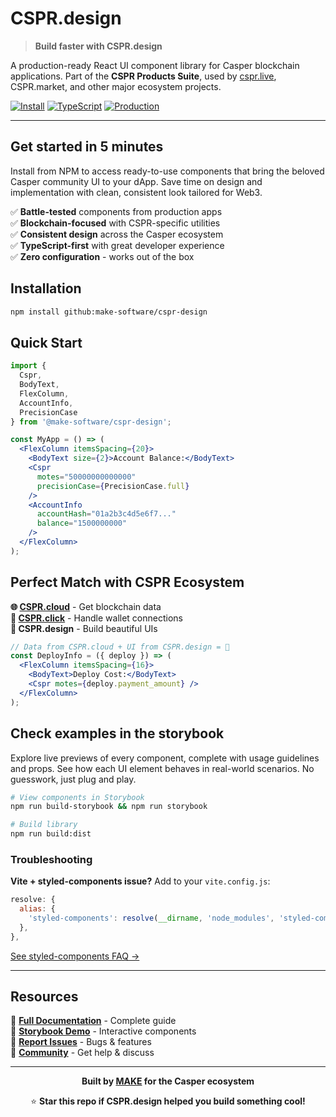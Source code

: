 # CSPR.design

> **Build faster with CSPR.design**

A production-ready React UI component library for Casper blockchain applications. Part of the **CSPR Products Suite**, used by [cspr.live](https://cspr.live/), CSPR.market, and other major ecosystem projects.

[![Install](https://img.shields.io/badge/npm-github%3Amake--software%2Fcspr--design-blue)](https://github.com/make-software/cspr-design)
[![TypeScript](https://img.shields.io/badge/TypeScript-Ready-blue)](https://www.typescriptlang.org/)
[![Production](https://img.shields.io/badge/Production-Tested-green)](https://cspr.live)

---

## Get started in 5 minutes

Install from NPM to access ready-to-use components that bring the beloved Casper community UI to your dApp. Save time on design and implementation with clean, consistent look tailored for Web3.

✅ **Battle-tested** components from production apps  
✅ **Blockchain-focused** with CSPR-specific utilities  
✅ **Consistent design** across the Casper ecosystem  
✅ **TypeScript-first** with great developer experience  
✅ **Zero configuration** - works out of the box

## Installation

```bash
npm install github:make-software/cspr-design
```

## Quick Start

```jsx
import {
  Cspr,
  BodyText,
  FlexColumn,
  AccountInfo,
  PrecisionCase
} from '@make-software/cspr-design';

const MyApp = () => (
  <FlexColumn itemsSpacing={20}>
    <BodyText size={2}>Account Balance:</BodyText>
    <Cspr
      motes="50000000000000"
      precisionCase={PrecisionCase.full}
    />
    <AccountInfo 
      accountHash="01a2b3c4d5e6f7..."
      balance="1500000000"
    />
  </FlexColumn>
);
```

## Perfect Match with CSPR Ecosystem

**🌐 [CSPR.cloud](https://docs.cspr.cloud/)** - Get blockchain data  
**🔐 [CSPR.click](https://docs.cspr.click/)** - Handle wallet connections  
**🎨 CSPR.design** - Build beautiful UIs

```jsx
// Data from CSPR.cloud + UI from CSPR.design = 🚀
const DeployInfo = ({ deploy }) => (
  <FlexColumn itemsSpacing={16}>
    <BodyText>Deploy Cost:</BodyText>
    <Cspr motes={deploy.payment_amount} />
  </FlexColumn>
);
```

## Check examples in the storybook

Explore live previews of every component, complete with usage guidelines and props. See how each UI element behaves in real-world scenarios. No guesswork, just plug and play.

```bash
# View components in Storybook
npm run build-storybook && npm run storybook

# Build library
npm run build:dist
```

### Troubleshooting

**Vite + styled-components issue?** Add to your `vite.config.js`:

```js
resolve: {
  alias: {
    'styled-components': resolve(__dirname, 'node_modules', 'styled-components'),
  },
},
```

[See styled-components FAQ →](https://styled-components.com/docs/faqs#why-am-i-getting-a-warning-about-several-instances-of-module-on-the-page)

---

## Resources

📖 **[Full Documentation](https://docs.make.software/cspr.design/)** - Complete guide  
🎨 **[Storybook Demo](storybook-url)** - Interactive components  
🐛 **[Report Issues](https://github.com/make-software/cspr-design/issues)** - Bugs & features  
💬 **[Community](telegram-url)** - Get help & discuss

---

<div align="center">

**Built by [MAKE](https://make.services) for the Casper ecosystem**

⭐ **Star this repo if CSPR.design helped you build something cool!**

</div>
